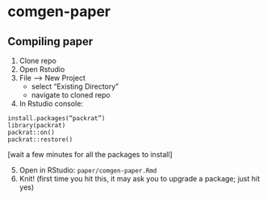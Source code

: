 # comgen-paper


## Compiling paper

1. Clone repo
2. Open Rstudio
3. File —> New Project
	- select “Existing Directory”
	- navigate to cloned repo
4. In Rstudio console:
  ```
  install.packages(“packrat”)
  library(packrat)
  packrat::on()
  packrat::restore()
  ```

  [wait a few minutes for all the packages to install]

 5. Open in RStudio: `paper/comgen-paper.Rmd`
 6. Knit! (first time you hit this, it may ask you to upgrade a package; just hit yes)

